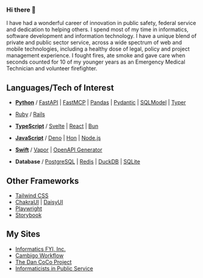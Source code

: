 ### Hi there 👋

I have had a wonderful career of innovation in public safety, federal service and dedication to helping others.  I spend most of my time in informatics, software development and information technology. I have a unique blend of private and public sector service, across a wide spectrum of web and mobile technologies, including a healthy dose of legal, policy and project management experience. I fought fires, ate smoke and gave care when seconds counted for 10 of my younger years as an Emergency Medical Technician and volunteer firefighter.

## Languages/Tech of Interest

- [**Python**](https://python.org/) / [FastAPI](https://fastapi.tiangolo.com/) | [FastMCP](https://gofastmcp.com/) | [Pandas](https://pandas.pydata.org/) | [Pydantic](https://docs.pydantic.dev/latest/) | [SQLModel](https://sqlmodel.tiangolo.com/) | [Typer](https://typer.tiangolo.com/)
- [Ruby](https://www.ruby-lang.org/en/) / [Rails](https://rubyonrails.org/)
- [**TypeScript**](https://typescriptlang.org/) / [Svelte](https://svelte.dev/) | [React](https://react.dev/) | [Bun](https://bun.sh/)
- [**JavaScript**](https://developer.mozilla.org/en-US/docs/Web/JavaScript) / [Deno](https://deno.com/) | [Hon](https://hono.dev/) | [Node.js](https://nodejs.org/en)

- [**Swift**](https://swift.org/) / [Vapor](https://vapor.codes) | [OpenAPI Generator](https://swift.org/blog/introducing-swift-openapi-generator/)
- **Database** / [PostgreSQL](https://postgresql.org/) | [Redis](https://redis.io/) | [DuckDB](https://duckdb.org/) | [SQLite](https://sqlite.org/)

## Other Frameworks

- [Tailwind CSS](https://tailwindcss.com/)
- [ChakraUI](https://chakra-ui.com/) | [DaisyUI](https://daisyui.com/)
- [Playwright](https://playwright.dev/python/)
- [Storybook](https://storybook.js.org/)

## My Sites

- [Informatics FYI, Inc.](https://informatics.fyi) 
- [Cambigo Workflow](https://cambigo.com) 
- [The Dan CoCo Project](https://dancoco.fyi)
- [Informaticists in Public Service](https://informaticist.org)
